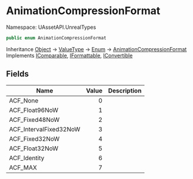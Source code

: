 # AnimationCompressionFormat

Namespace: UAssetAPI.UnrealTypes

```csharp
public enum AnimationCompressionFormat
```

Inheritance [Object](https://docs.microsoft.com/en-us/dotnet/api/system.object) → [ValueType](https://docs.microsoft.com/en-us/dotnet/api/system.valuetype) → [Enum](https://docs.microsoft.com/en-us/dotnet/api/system.enum) → [AnimationCompressionFormat](./uassetapi.unrealtypes.animationcompressionformat.md)<br>
Implements [IComparable](https://docs.microsoft.com/en-us/dotnet/api/system.icomparable), [IFormattable](https://docs.microsoft.com/en-us/dotnet/api/system.iformattable), [IConvertible](https://docs.microsoft.com/en-us/dotnet/api/system.iconvertible)

## Fields

| Name | Value | Description |
| --- | --: | --- |
| ACF_None | 0 |  |
| ACF_Float96NoW | 1 |  |
| ACF_Fixed48NoW | 2 |  |
| ACF_IntervalFixed32NoW | 3 |  |
| ACF_Fixed32NoW | 4 |  |
| ACF_Float32NoW | 5 |  |
| ACF_Identity | 6 |  |
| ACF_MAX | 7 |  |
